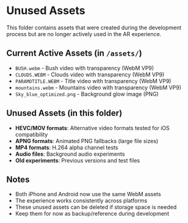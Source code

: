 # Unused Assets

This folder contains assets that were created during the development process but are no longer actively used in the AR experience.

## Current Active Assets (in `/assets/`)
- `BUSH.webm` - Bush video with transparency (WebM VP9)
- `CLOUDS.WEBM` - Clouds video with transparency (WebM VP9) 
- `PARAMOTITLE.WEBM` - Title video with transparency (WebM VP9)
- `mountains.webm` - Mountains video with transparency (WebM VP9)
- `Sky_blue_optimized.png` - Background glow image (PNG)

## Unused Assets (in this folder)
- **HEVC/MOV formats**: Alternative video formats tested for iOS compatibility
- **APNG formats**: Animated PNG fallbacks (large file sizes)
- **MP4 formats**: H.264 alpha channel tests
- **Audio files**: Background audio experiments
- **Old experiments**: Previous versions and test files

## Notes
- Both iPhone and Android now use the same WebM assets
- The experience works consistently across platforms
- These unused assets can be deleted if storage space is needed
- Keep them for now as backup/reference during development
